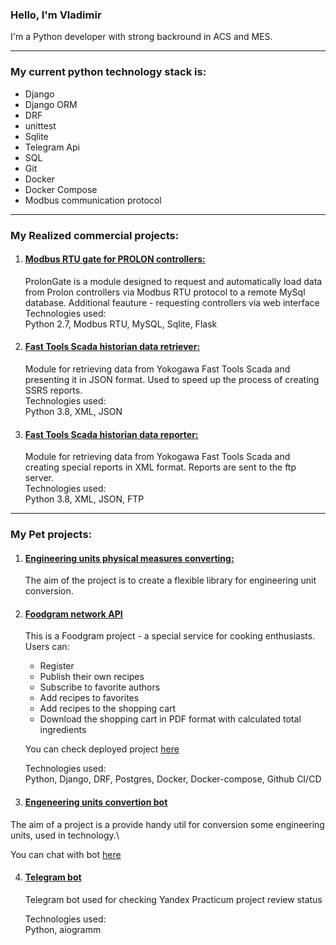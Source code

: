 ### Hello, I'm Vladimir

I'm a Python developer with strong backround in ACS and MES. 

---

### My current python technology stack is: 
 - Django
 - Django ORM
 - DRF
 - unittest
 - Sqlite
 - Telegram Api
 - SQL
 - Git
 - Docker
 - Docker Compose
 - Modbus communication protocol

---

### **My Realized commercial projects:**
 1. #### <u>[Modbus RTU gate for PROLON controllers:](https://github.com/ead3471/prolon_gate)</u>
    ProlonGate is a module designed to request and automatically load data from Prolon controllers via Modbus RTU protocol to a remote MySql database. Additional feauture - requesting controllers via web interface\
    Technologies used:\
    Python 2.7, Modbus RTU, MySQL, Sqlite, Flask

 2. #### <u>[Fast Tools Scada historian data retriever:](https://github.com/ead3471/ssrs)</u>
    Module for retrieving data from Yokogawa Fast Tools Scada and presenting it in JSON format. Used to speed up the process of creating SSRS reports.\
    Technologies used:\
    Python 3.8, XML, JSON

 3. #### <u>[Fast Tools Scada historian data reporter:](https://github.com/ead3471/masdu)</u>
    Module for retrieving data from Yokogawa Fast Tools Scada and creating special reports in XML format. Reports are sent to the ftp server.\
    Technologies used:\
    Python 3.8, XML, JSON, FTP

---

### **My Pet projects:**
1. #### <u>[Engineering units physical measures converting:](https://github.com/ead3471/eng_unit_converter)</u>
    The aim of the project is to create a flexible library for engineering unit conversion.

2. #### <u>[Foodgram  network API](https://github.com/ead3471/foodgram-project-react)</u>
    This is a Foodgram project - a special service for cooking enthusiasts.\
    Users can:
    - Register
    - Publish their own recipes
    - Subscribe to favorite authors
    - Add recipes to favorites
    - Add recipes to the shopping cart
    - Download the shopping cart in PDF format with calculated total ingredients

    You can check deployed project [here](http://158.160.44.52/recipes)

    Technologies used:\
    Python, Django, DRF, Postgres, Docker, Docker-compose, Github CI/CD

3. #### <u>[Engeneering units convertion bot](https://github.com/ead3471/eng_converter_bot)</u>
The aim of a project is a provide handy util for conversion some engineering units, used in technology.\

You can chat with bot [here](https://t.me/eng_unit_converter_bot)

4. #### <u>[Telegram bot](https://github.com/ead3471/homework_bot)</u>
    Telegram bot used for checking Yandex Practicum project review status

    Technologies used:\
    Python, aiogramm






